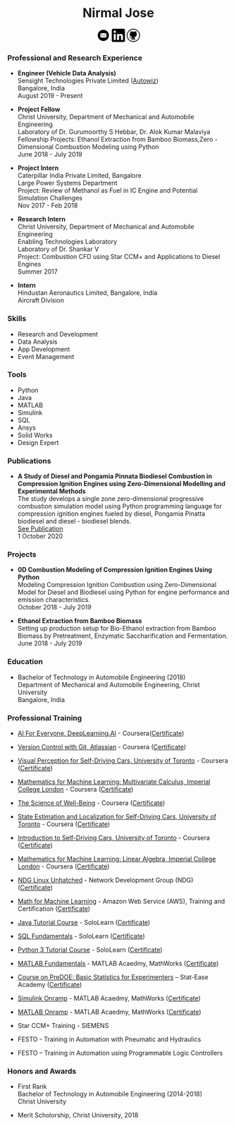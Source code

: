 # <center> Nirmal Jose


<center>
    <a href="mailto:nirmal.jose24@gmail.com">
    <img src="./assets/mail_logo.png" alt="mail" width="30" class="aligncenter"></a>
    <a href="https://www.linkedin.com/in/nirmaljose24/">
    <img src="./assets/linkedin_logo.png" alt="linkedin" width="30" class="aligncenter"/></a>
    <a href="https://github.com/nirmaljose24">
    <img src="./assets/github_logo.png" alt="github" width="30" class="aligncenter"/></a>
</center>


### Professional and Research Experience

- **Engineer (Vehicle Data Analysis)** <br/>
Sensight Technologies Private Limited ([Autowiz](https://autowiz.in/)) <br/>
Bangalore, India <br/>
August 2019 - Present

- **Project Fellow** <br/>
Christ University,
Department of Mechanical and Automobile Engineering <br/>
Laboratory of Dr. Gurumoorthy S Hebbar, Dr. Alok Kumar Malaviya <br/>
Fellowship Projects: Ethanol Extraction from Bamboo Biomass,Zero - Dimensional Combustion Modeling using Python <br/>
June 2018 - July 2019

- **Project Intern** <br/>
Caterpillar India Private Limited, Bangalore <br/>
Large Power Systems Department <br/>
Project: Review of Methanol as Fuel in IC Engine and Potential Simulation Challenges <br/>
Nov 2017 - Feb 2018

- **Research Intern** <br/>
Christ University,
Department of Mechanical and Automobile Engineering <br/>
Enabling Technologies Laboratory <br/>
Laboratory of Dr. Shankar V <br/>
Project: Combustion CFD using Star CCM+ and Applications to
Diesel Engines <br/>
Summer 2017

- **Intern** <br/>
Hindustan Aeronautics Limited, Bangalore, India <br/>
Aircraft Division


### Skills
- Research and Development
- Data Analysis
- App Development
- Event Management


### Tools
- Python
- Java
- MATLAB
- Simulink
- SQL
- Ansys
- Solid Works
- Design Expert


### Publications

- **A Study of Diesel and Pongamia Pinnata Biodiesel Combustion in Compression Ignition Engines using Zero-Dimensional Modelling and Experimental Methods** <br/>
The study develops a single zone zero-dimensional progressive combustion simulation model using Python programming language for compression ignition engines fueled by diesel, Pongamia Pinatta biodiesel and diesel - biodiesel blends. <br/>
[See Publication](https://doi.org/10.1080/01430750.2020.1831596) <br/>
1 October 2020

### Projects

- **0D Combustion Modeling of Compression Ignition Engines Using Python** <br/>
Modeling Compression Ignition Combustion using Zero-Dimensional Model for
Diesel and Biodiesel using Python for engine performance and emission
characteristics. <br/>
October 2018 - July 2019

- **Ethanol Extraction from Bamboo Biomass** <br/>
Setting up production setup for Bio-Ethanol extraction from Bamboo Biomass
by Pretreatment, Enzymatic Saccharification and Fermentation.<br/>
June 2018 - July 2019


### Education

- Bachelor of Technology in Automobile Engineering (2018)<br/> 
Department of Mechanical and Automobile Engineering, Christ University <br/> 
Bangalore, India


### Professional Training

- [AI For Everyone, DeepLearning.AI](https://www.coursera.org/learn/ai-for-everyone) - Coursera([Certificate](https://coursera.org/share/29b3082ada5c62fabc798f142665187d))

- [Version Control with Git, Atlassian](https://www.coursera.org/learn/version-control-with-git) - Coursera ([Certificate](https://coursera.org/share/81ee649a7e278b378d95e45c1b124357))

- [Visual Perception for Self-Driving Cars, University of Toronto](https://www.coursera.org/learn/visual-perception-self-driving-cars) - Coursera ([Certificate](https://coursera.org/share/30e7109cf580baabd93e96a5b2e71d57))

- [Mathematics for Machine Learning: Multivariate Calculus, Imperial College London](https://www.coursera.org/learn/multivariate-calculus-machine-learning) - Coursera ([Certificate](https://coursera.org/share/15de10bbc7fdc25001e280c820f1c3d0))

- [The Science of Well-Being](https://www.coursera.org/learn/the-science-of-well-being) - Coursera ([Certificate](https://www.coursera.org/account/accomplishments/verify/M9U6CV6QYFEL?utm_source=link&utm_medium=certificate&utm_content=cert_image&utm_campaign=sharing_cta&utm_product=course))

- [State Estimation and Localization for Self-Driving Cars, University of Toronto](https://www.coursera.org/learn/state-estimation-localization-self-driving-cars) - Coursera ([Certificate](https://coursera.org/share/a7b2f5bffecdfd3ffd4037de208f111e))

- [Introduction to Self-Driving Cars, University of Toronto](https://www.coursera.org/learn/intro-self-driving-cars) - Coursera ([Certificate](https://coursera.org/share/4b1dc3b5bb7e68b9ad59919859135ce3))

- [Mathematics for Machine Learning: Linear Algebra, Imperial College London](https://www.coursera.org/learn/linear-algebra-machine-learning) - Coursera ([Certificate](https://coursera.org/share/700e4842e2dfec75bf2efe031647b41b))
- [NDG Linux Unhatched](https://www.netacad.com/courses/os-it/ndg-linux-unhatched) - Network Development Group (NDG) ([Certificate](https://drive.google.com/file/d/1hP0MXA7blp0JpKbx-2KzVHgYlbPpDYsU/view?usp=sharing))

- [Math for Machine Learning](https://www.aws.training/Details/eLearning?id=26597) - Amazon Web Service (AWS), Training and Certification ([Certificate](https://drive.google.com/file/d/1tYiSqiYuhHnrh4b9pSgdTL0SpNjle0bG/view?usp=sharing))

- [Java Tutorial Course](https://www.sololearn.com/Course/Java/) - SoloLearn ([Certificate](https://www.sololearn.com/Certificate/1068-10313707/pdf/))

- [SQL Fundamentals](https://www.sololearn.com/Course/SQL/) - SoloLearn ([Certificate](https://www.sololearn.com/Certificate/1060-10313707/pdf/))

- [Python 3 Tutorial Course](https://www.sololearn.com/Course/Python/) - SoloLearn ([Certificate](https://www.sololearn.com/Certificate/1073-10313707/pdf/))

- [MATLAB Fundamentals](https://in.mathworks.com/training-schedule/matlab-fundamentals?class_format=SPO&requestedDomain=) - MATLAB Acaedmy, MathWorks ([Certificate](https://matlabacademy.mathworks.com/progress/share/report.html?id=a6ee8da5-d15e-43dc-bf20-cb4c693a0ed1))

- [Course on PreDOE: Basic Statistics for Experimenters](https://www.statease.com/training/academy/predoe/) – Stat-Ease Academy ([Certificate](https://drive.google.com/file/d/1Qyubi_ANihKMuE8O_3QoJrtWAcYc3ew4/view?usp=sharing))

- [Simulink Onramp](https://in.mathworks.com/learn/tutorials/simulink-onramp.html) - MATLAB Acaedmy, MathWorks ([Certificate](https://matlabacademy.mathworks.com/progress/share/certificate.html?id=521a8eaf-46d6-4f40-bc38-773d7e1758dd))

- [MATLAB Onramp](https://in.mathworks.com/learn/tutorials/matlab-onramp.html) - MATLAB Acaedmy, MathWorks ([Certificate](https://matlabacademy.mathworks.com/progress/share/certificate.html?id=80e69295-14ec-4679-bcc1-79c005ab76df))

- Star CCM+ Training - SIEMENS

- FESTO - Training in Automation with Pneumatic and Hydraulics

- FESTO – Training in Automation using Programmable Logic Controllers


### Honors and Awards

- First Rank <br/>
Bachelor of Technology in Automobile Engineering (2014-2018) <br/>
Christ University

- Merit Scholorship, Christ University, 2018
